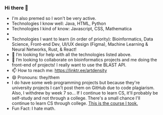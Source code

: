 ### Hi there 👋

<!--
**LunaCompSci/LunaCompSci** is a ✨ _special_ ✨ repository because its `README.md` (this file) appears on your GitHub profile.

Here are some ideas to get you started:

- 🔭 I’m currently working on Pre-Med
- 🌱 I’m currently learning ...
- 👯 I’m looking to collaborate on ...
- 🤔 I’m looking for help with ...
- 💬 Ask me about ...
- 📫 How to reach me: https://linktr.ee/artdensity
- 😄 Pronouns: ...
- ⚡ Fun fact: ...
-->

- I'm also premed so I won't be very active. 
- Technologies I know well: Java, HTML, Python
- Technologies I kind of know: Javascript, CSS, Mathematica
- 
- Technologies I want to learn (in order of priority): Bioinformatics, Data Science, Front-end Dev, UI/UX design (Figma), Machine Learning & Neural Networks, Rust, & React!
- 🤔 I’m looking for help with all the technologies listed above. 
- 👯 I’m looking to collaborate on bioinformatics projects and me doing the front-end of projects! I really want to use the BLAST API. 
- 📫 How to reach me: https://linktr.ee/artdensity
- 😄 Pronouns: they/them
- I do have some web programming projects but because they're university projects I can't post them on GitHub due to code plagiarism. Also, I withdrew by week 7 so... 
If I continue to learn CS, it'll probably be self-study and not through a college. There's a small chance I'll continue to learn CS through college. 
[This is the course I took.](https://courses.cs.washington.edu/courses/cse154/22wi/)
- Fun Fact: I hate math.
